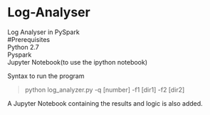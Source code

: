 # Log-Analyser
Log Analyser in PySpark  
#Prerequisites  
Python 2.7  
Pyspark  
Jupyter Notebook(to use the ipython notebook)  

Syntax to run the program  

 > python log_analyzer.py -q [number] -f1 [dir1] -f2 [dir2]

A Jupyter Notebook containing the results and logic is also added.
